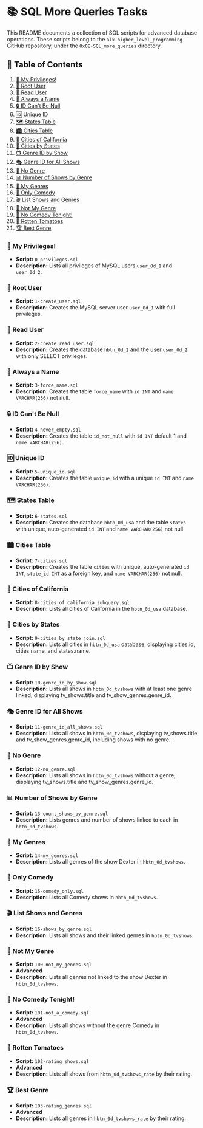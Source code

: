 # 📚 SQL More Queries Tasks

This README documents a collection of SQL scripts for advanced database operations. These scripts belong to the `alx-higher_level_programming` GitHub repository, under the `0x0E-SQL_more_queries` directory.

## 📌 Table of Contents
1. [🔑 My Privileges!](#my-privileges)
2. [👤 Root User](#root-user)
3. [👀 Read User](#read-user)
4. [📛 Always a Name](#always-a-name)
5. [🔒 ID Can't Be Null](#id-cant-be-null)
6. [🆔 Unique ID](#unique-id)
7. [🗺️ States Table](#states-table)
8. [🏙️ Cities Table](#cities-table)
9. [🌅 Cities of California](#cities-of-california)
10. [🌆 Cities by States](#cities-by-states)
11. [📺 Genre ID by Show](#genre-id-by-show)
12. [🎭 Genre ID for All Shows](#genre-id-for-all-shows)
13. [🚫 No Genre](#no-genre)
14. [📊 Number of Shows by Genre](#number-of-shows-by-genre)
15. [🎥 My Genres](#my-genres)
16. [🤣 Only Comedy](#only-comedy)
17. [🎬 List Shows and Genres](#list-shows-and-genres)
18. [🚷 Not My Genre](#not-my-genre)
19. [🚫 No Comedy Tonight!](#no-comedy-tonight)
20. [🍅 Rotten Tomatoes](#rotten-tomatoes)
21. [🏆 Best Genre](#best-genre)

### 🔑 My Privileges!
- **Script:** `0-privileges.sql`
- **Description:** Lists all privileges of MySQL users `user_0d_1` and `user_0d_2`.

### 👤 Root User
- **Script:** `1-create_user.sql`
- **Description:** Creates the MySQL server user `user_0d_1` with full privileges.

### 👀 Read User
- **Script:** `2-create_read_user.sql`
- **Description:** Creates the database `hbtn_0d_2` and the user `user_0d_2` with only SELECT privileges.

### 📛 Always a Name
- **Script:** `3-force_name.sql`
- **Description:** Creates the table `force_name` with `id INT` and `name VARCHAR(256)` not null.

### 🔒 ID Can't Be Null
- **Script:** `4-never_empty.sql`
- **Description:** Creates the table `id_not_null` with `id INT` default 1 and `name VARCHAR(256)`.

### 🆔 Unique ID
- **Script:** `5-unique_id.sql`
- **Description:** Creates the table `unique_id` with a unique `id INT` and `name VARCHAR(256)`.

### 🗺️ States Table
- **Script:** `6-states.sql`
- **Description:** Creates the database `hbtn_0d_usa` and the table `states` with unique, auto-generated `id INT` and `name VARCHAR(256)` not null.

### 🏙️ Cities Table
- **Script:** `7-cities.sql`
- **Description:** Creates the table `cities` with unique, auto-generated `id INT`, `state_id INT` as a foreign key, and `name VARCHAR(256)` not null.

### 🌅 Cities of California
- **Script:** `8-cities_of_california_subquery.sql`
- **Description:** Lists all cities of California in the `hbtn_0d_usa` database.

### 🌆 Cities by States
- **Script:** `9-cities_by_state_join.sql`
- **Description:** Lists all cities in `hbtn_0d_usa` database, displaying cities.id, cities.name, and states.name.

### 📺 Genre ID by Show
- **Script:** `10-genre_id_by_show.sql`
- **Description:** Lists all shows in `hbtn_0d_tvshows` with at least one genre linked, displaying tv_shows.title and tv_show_genres.genre_id.

### 🎭 Genre ID for All Shows
- **Script:** `11-genre_id_all_shows.sql`
- **Description:** Lists all shows in `hbtn_0d_tvshows`, displaying tv_shows.title and tv_show_genres.genre_id, including shows with no genre.

### 🚫 No Genre
- **Script:** `12-no_genre.sql`
- **Description:** Lists all shows in `hbtn_0d_tvshows` without a genre, displaying tv_shows.title and tv_show_genres.genre_id.

### 📊 Number of Shows by Genre
- **Script:** `13-count_shows_by_genre.sql`
- **Description:** Lists genres and number of shows linked to each in `hbtn_0d_tvshows`.

### 🎥 My Genres
- **Script:** `14-my_genres.sql`
- **Description:** Lists all genres of the show Dexter in `hbtn_0d_tvshows`.

### 🤣 Only Comedy
- **Script:** `15-comedy_only.sql`
- **Description:** Lists all Comedy shows in `hbtn_0d_tvshows`.

### 🎬 List Shows and Genres
- **Script:** `16-shows_by_genre.sql`
- **Description:** Lists all shows and their linked genres in `hbtn_0d_tvshows`.

### 🚷 Not My Genre
- **Script:** `100-not_my_genres.sql`
- **Advanced**
- **Description:** Lists all genres not linked to the show Dexter in `hbtn_0d_tvshows`.

### 🚫 No Comedy Tonight!
- **Script:** `101-not_a_comedy.sql`
- **Advanced**
- **Description:** Lists all shows without the genre Comedy in `hbtn_0d_tvshows`.

### 🍅 Rotten Tomatoes
- **Script:** `102-rating_shows.sql`
- **Advanced**
- **Description:** Lists all shows from `hbtn_0d_tvshows_rate` by their rating.

### 🏆 Best Genre
- **Script:** `103-rating_genres.sql`
- **Advanced**
- **Description:** Lists all genres in `hbtn_0d_tvshows_rate` by their rating.
